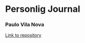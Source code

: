 <h1>Personlig Journal</h1>

<h3>Paulo Vila Nova</h3>
<a href="https://github.com/paulonova/MyJournalPHP-SQL">Link to repository</a>
